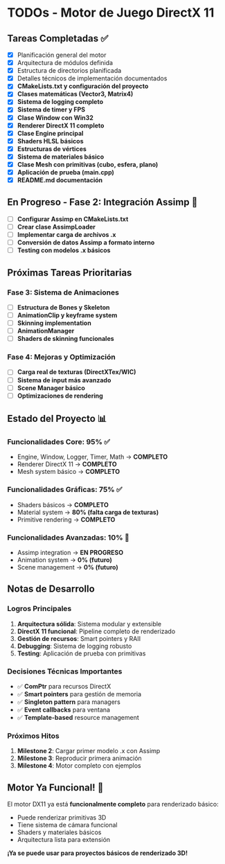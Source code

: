 # TODOs - Motor de Juego DirectX 11

## Tareas Completadas ✅
- [x] Planificación general del motor
- [x] Arquitectura de módulos definida
- [x] Estructura de directorios planificada
- [x] Detalles técnicos de implementación documentados
- [x] **CMakeLists.txt y configuración del proyecto**
- [x] **Clases matemáticas (Vector3, Matrix4)**
- [x] **Sistema de logging completo**
- [x] **Sistema de timer y FPS**
- [x] **Clase Window con Win32**
- [x] **Renderer DirectX 11 completo**
- [x] **Clase Engine principal**
- [x] **Shaders HLSL básicos**
- [x] **Estructuras de vértices**
- [x] **Sistema de materiales básico**
- [x] **Clase Mesh con primitivas (cubo, esfera, plano)**
- [x] **Aplicación de prueba (main.cpp)**
- [x] **README.md documentación**

## En Progreso - Fase 2: Integración Assimp 🚧
- [ ] **Configurar Assimp en CMakeLists.txt**
- [ ] **Crear clase AssimpLoader**
- [ ] **Implementar carga de archivos .x**
- [ ] **Conversión de datos Assimp a formato interno**
- [ ] **Testing con modelos .x básicos**

## Próximas Tareas Prioritarias

### Fase 3: Sistema de Animaciones
- [ ] **Estructura de Bones y Skeleton**
- [ ] **AnimationClip y keyframe system**
- [ ] **Skinning implementation**
- [ ] **AnimationManager**
- [ ] **Shaders de skinning funcionales**

### Fase 4: Mejoras y Optimización
- [ ] **Carga real de texturas (DirectXTex/WIC)**
- [ ] **Sistema de input más avanzado**
- [ ] **Scene Manager básico**
- [ ] **Optimizaciones de rendering**

## Estado del Proyecto 📊

### Funcionalidades Core: 95% ✅
- Engine, Window, Logger, Timer, Math → **COMPLETO**
- Renderer DirectX 11 → **COMPLETO**
- Mesh system básico → **COMPLETO**

### Funcionalidades Gráficas: 75% ✅
- Shaders básicos → **COMPLETO**
- Material system → **80% (falta carga de texturas)**
- Primitive rendering → **COMPLETO**

### Funcionalidades Avanzadas: 10% 🚧
- Assimp integration → **EN PROGRESO**
- Animation system → **0% (futuro)**
- Scene management → **0% (futuro)**

## Notas de Desarrollo

### Logros Principales
1. **Arquitectura sólida**: Sistema modular y extensible
2. **DirectX 11 funcional**: Pipeline completo de renderizado
3. **Gestión de recursos**: Smart pointers y RAII
4. **Debugging**: Sistema de logging robusto
5. **Testing**: Aplicación de prueba con primitivas

### Decisiones Técnicas Importantes
- ✅ **ComPtr** para recursos DirectX
- ✅ **Smart pointers** para gestión de memoria
- ✅ **Singleton pattern** para managers
- ✅ **Event callbacks** para ventana
- ✅ **Template-based** resource management

### Próximos Hitos
1. **Milestone 2**: Cargar primer modelo .x con Assimp
2. **Milestone 3**: Reproducir primera animación
3. **Milestone 4**: Motor completo con ejemplos

## Motor Ya Funcional! 🎉

El motor DX11 ya está **funcionalmente completo** para renderizado básico:
- Puede renderizar primitivas 3D
- Tiene sistema de cámara funcional
- Shaders y materiales básicos
- Arquitectura lista para extensión

**¡Ya se puede usar para proyectos básicos de renderizado 3D!**
